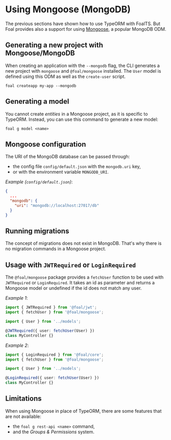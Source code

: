 # Using Mongoose (MongoDB)

The previous sections have shown how to use TypeORM with FoalTS. But Foal provides also a support for using [Mongoose](https://mongoosejs.com/), a popular MongoDB ODM.

## Generating a new project with Mongoose/MongoDB

When creating an application with the `--mongodb` flag, the CLI generates a new project with `mongoose` and `@foal/mongoose` installed. The `User` model is defined using this ODM as well as the `create-user` script.

```
foal createapp my-app --mongodb
```

## Generating a model

You cannot create *entities* in a Mongoose project, as it is specific to TypeORM. Instead, you can use this command to generate a new model:

```
foal g model <name>
```

## Mongoose configuration

The URI of the MongoDB database can be passed through:
- the config file `config/default.json` with the `mongodb.uri` key,
- or with the environment variable `MONGODB_URI`.

*Example (`config/default.json`)*:
```json
{
  ...
  "mongodb": {
    "uri": "mongodb://localhost:27017/db"
  }
}
```

## Running migrations

The concept of migrations does not exist in MongoDB. That's why there is no migration commands in a Mongoose project.

## Usage with `JWTRequired` or `LoginRequired`

The `@foal/mongoose` package provides a `fetchUser` function to be used with `JWTRequired` or `LoginRequired`. It takes an id as parameter and returns a Mongoose model or undefined if the id does not match any user.

*Example 1*:
```typescript
import { JWTRequired } from '@foal/jwt';
import { fetchUser } from '@foal/mongoose';

import { User } from '../models';

@JWTRequired({ user: fetchUser(User) })
class MyController {}
```

*Example 2*:
```typescript
import { LoginRequired } from '@foal/core';
import { fetchUser } from '@foal/mongoose';

import { User } from '../models';

@LoginRequired({ user: fetchUser(User) })
class MyController {}
```

## Limitations

When using Mongoose in place of TypeORM, there are some features that are not available:
- the `foal g rest-api <name>` command,
- and the *Groups & Permissions* system.